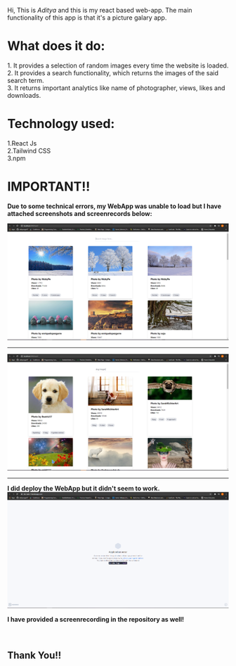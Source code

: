 Hi, This is *Aditya* and this is my react based web-app. The main functionality of this app is that it's a picture galary app.

<h1>What does it do: </h1>
  1. It provides a selection of random images every time the website is loaded.<br>
  2. It provides a search functionality, which returns the images of the said search term.<br>
  3. It returns important analytics like name of photographer, views, likes and downloads.<br>
<h1>Technology used: </h1>
  1.React Js <br>
  2.Tailwind CSS <br>
  3.npm <br>


<h1><b>IMPORTANT!!<b></h1>
  <p>Due to some technical errors, my WebApp was unable to load but I have attached screenshots and screenrecords below: </p>
  <img src='/images/homepage.PNG' />
  <hr size='1' noshade />
  <img src='/images/search.PNG' />
  <hr size='1' noshade />
  <p> I did deploy the WebApp but it didn't seem to work.
  <img src='/images/fail.PNG' />
  
  <p> I have provided a screenrecording in the repository as well! </p> <br>
  <h2>Thank You!!
  
